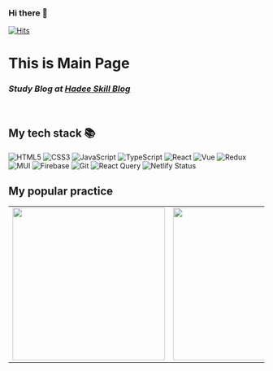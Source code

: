 ### Hi there 👋

[![Hits](https://hits.seeyoufarm.com/api/count/incr/badge.svg?url=https%3A%2F%2Fgithub.com%2Fhadee2021&count_bg=%233D81C8&title_bg=%23555555&icon=&icon_color=%23E7E7E7&title=Today&edge_flat=false)](https://hits.seeyoufarm.com)

<h1>This is Main Page</h1>
<p>
  <em>
    <h3>
      Study Blog at <a href="https://hadee-skill.netlify.app/" target="_blank">Hadee Skill Blog</a>
    </h3>
  </em>
 <p>
   
 <br />
 <h2> My tech stack 📚 </h2>

  ![HTML5](https://img.shields.io/badge/-HTML5-F05032?style=for-the-badge&logo=html5&logoColor=ffffff)
  ![CSS3](https://img.shields.io/badge/-CSS3-007ACC?style=for-the-badge&logo=css3)
  ![JavaScript](https://img.shields.io/badge/-JavaScript-%23F7DF1C?style=for-the-badge&logo=javascript&logoColor=000000&labelColor=%23F7DF1C&color=%23FFCE5A)
  ![TypeScript](https://img.shields.io/badge/-TypeScript-007ACC?style=for-the-badge&logo=typescript&logoColor=white)
  ![React](https://img.shields.io/badge/-React-222222?style=for-the-badge&logo=react)
  ![Vue](https://img.shields.io/badge/Vue-4FC08D.svg?&style=for-the-badge&logo=Vue.js&logoColor=white)
  ![Redux](https://img.shields.io/badge/redux-593d88.svg?style=for-the-badge&logo=redux&logoColor=white)
  ![MUI](https://img.shields.io/badge/MUI-0081CB.svg?style=for-the-badge&logo=mui&logoColor=white)
  ![Firebase](https://img.shields.io/badge/Firebase-039BE5?style=for-the-badge&logo=Firebase&logoColor=white)
  ![Git](https://img.shields.io/badge/-Git-F05032?style=for-the-badge&logo=git&logoColor=ffffff)
  ![React Query](https://img.shields.io/badge/-React%20Query-FF4154?style=for-the-badge&logo=react%20query&logoColor=white)
  ![Netlify Status](https://api.netlify.com/api/v1/badges/f15f03f9-55d8-4adc-97d5-f6e085141610/deploy-status)
 <br/>






 <h2>My popular practice</h2>
 <table>
  <tbody>
    <tr>
      <td>
        <a href="https://natural-science-a2e20.web.app/" target="_blank">
          <img 
            align="center" 
            src="https://user-images.githubusercontent.com/85422934/200773780-02aad150-e14b-468c-9543-9d91af9380b3.png" 
            width=300"
           >
        </a>
      </td>
      <td>
        <a href="https://simple-youtube-study.netlify.app/" target="_blank">
          <img 
            align="center" 
            src="https://user-images.githubusercontent.com/85422934/200773569-a73ede02-2eb2-4c97-bd7a-5febb71ccefb.png" 
            width=300"
           >
        </a>
      </td>
      <td>
        <a href="https://hadee-skill.netlify.app/" target="_blank">
          <img 
            align="center" 
            src="https://user-images.githubusercontent.com/85422934/185585136-4159691b-90be-497a-91ea-679d3bdb65c5.png" 
            width="300"
           >
        </a>
      </td>
    </tr>
  </tbody>
</table>
<br/>
